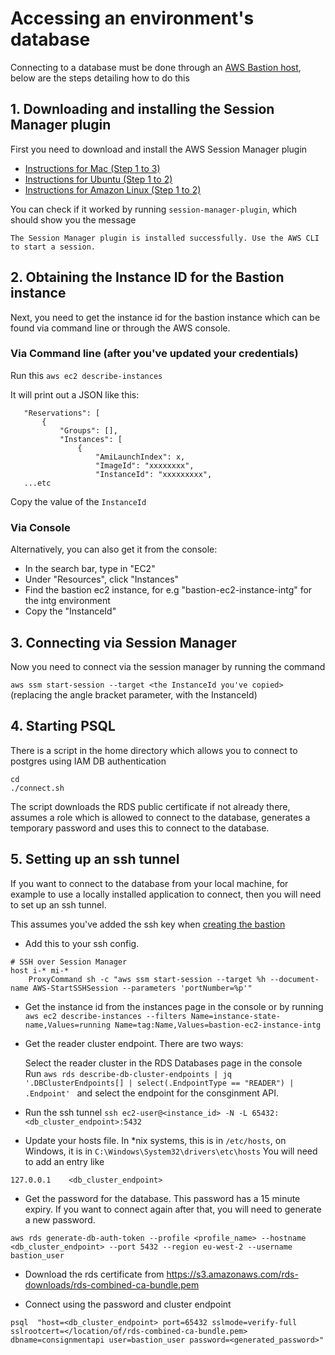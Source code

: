 # Accessing an environment's database

Connecting to a database must be done through an [AWS Bastion host](./applying-or-destroying-a-bastion-host.md), below are the steps detailing how to do this

## 1. Downloading and installing the Session Manager plugin
First you need to download and install the AWS Session Manager plugin

   * [Instructions for Mac (Step 1 to 3)](https://docs.aws.amazon.com/systems-manager/latest/userguide/session-manager-working-with-install-plugin.html#install-plugin-macos)
   * [Instructions for Ubuntu (Step 1 to 2)](https://docs.aws.amazon.com/systems-manager/latest/userguide/session-manager-working-with-install-plugin.html#install-plugin-debian)
   * [Instructions for Amazon Linux (Step 1 to 2)](https://docs.aws.amazon.com/systems-manager/latest/userguide/session-manager-working-with-install-plugin.html#install-plugin-linux)

You can check if it worked by running `session-manager-plugin`, which should show you the message

`The Session Manager plugin is installed successfully. Use the AWS CLI to start a session.`

## 2. Obtaining the Instance ID for the Bastion instance

Next, you need to get the instance id for the bastion instance which can be found via command line or through the AWS console.

### Via Command line (after you've updated your credentials)

   Run this `aws ec2 describe-instances`

   It will print out a JSON like this:

       "Reservations": [
           {
               "Groups": [],
               "Instances": [
                   {
                       "AmiLaunchIndex": x,
                       "ImageId": "xxxxxxxx",
                       "InstanceId": "xxxxxxxxx",
       ...etc

Copy the value of the `InstanceId`

### Via Console

Alternatively, you can also get it from the console:

- In the search bar, type in "EC2" 
- Under "Resources", click "Instances"
- Find the bastion ec2 instance, for e.g "bastion-ec2-instance-intg" for the intg environment
- Copy the "InstanceId"

## 3. Connecting via Session Manager
Now you need to connect via the session manager by running the command

   `aws ssm start-session --target <the InstanceId you've copied>`
   (replacing the angle bracket parameter, with the InstanceId)

## 4. Starting PSQL

There is a script in the home directory which allows you to connect to postgres using IAM DB authentication
```
cd
./connect.sh
```

The script downloads the RDS public certificate if not already there, assumes a role which is allowed to connect to the database, generates a temporary password and uses this to connect to the database. 

## 5. Setting up an ssh tunnel
If you want to connect to the database from your local machine, for example to use a locally installed application to connect, then you will need to set up an ssh tunnel.

This assumes you've added the ssh key when [creating the bastion](./applying-or-destroying-a-bastion-host.md#applying-a-bastion-host)

* Add this to your ssh config.
```
# SSH over Session Manager
host i-* mi-*
    ProxyCommand sh -c "aws ssm start-session --target %h --document-name AWS-StartSSHSession --parameters 'portNumber=%p'"
```
* Get the instance id from the instances page in the console or by running
  `aws ec2 describe-instances --filters Name=instance-state-name,Values=running Name=tag:Name,Values=bastion-ec2-instance-intg`
  
* Get the reader cluster endpoint. There are two ways:
  
  Select the reader cluster in the RDS Databases page in the console  
  Run `aws rds describe-db-cluster-endpoints | jq '.DBClusterEndpoints[] | select(.EndpointType == "READER") | .Endpoint'
  ` and select the endpoint for the consginment API.
* Run the ssh tunnel `ssh ec2-user@<instance_id> -N -L 65432:<db_cluster_endpoint>:5432`
* Update your hosts file. In *nix systems, this is in `/etc/hosts`, on Windows, it is in `C:\Windows\System32\drivers\etc\hosts` You will need to add an entry like

`127.0.0.1    <db_cluster_endpoint> `
* Get the password for the database. This password has a 15 minute expiry. If you want to connect again after that, you will need to generate a new password.

`aws rds generate-db-auth-token --profile <profile_name> --hostname <db_cluster_endpoint> --port 5432 --region eu-west-2 --username bastion_user`

* Download the rds certificate from https://s3.amazonaws.com/rds-downloads/rds-combined-ca-bundle.pem

* Connect using the password and cluster endpoint

`psql  "host=<db_cluster_endpoint> port=65432 sslmode=verify-full sslrootcert=</location/of/rds-combined-ca-bundle.pem> dbname=consignmentapi user=bastion_user password=<generated_password>"`
